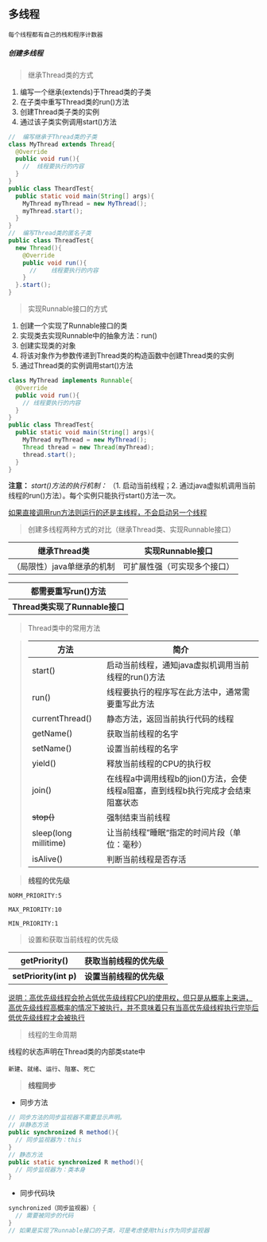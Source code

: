 ## 多线程

`每个线程都有自己的栈和程序计数器` 

##### **创建多线程** 

>继承Thread类的方式

1. 编写一个继承(extends)于Thread类的子类
2. 在子类中重写Thread类的run()方法
3. 创建Thread类子类的实例
4. 通过该子类实例调用start()方法

```java
//	编写继承于Thread类的子类
class MyThread extends Thread{
  @Override
  public void run(){
    //	线程要执行的内容
  }
}
public class TheardTest{
  public static void main(String[] args){
    MyThread myThread = new MyThread();
    myThread.start();
  }
}
//	编写Thread类的匿名子类
public class ThreadTest{
  new Thread(){
    @Override
    public void run(){
      //	线程要执行的内容
    }
  }.start();
}
```

>实现Runnable接口的方式

1. 创建一个实现了Runnable接口的类
2. 实现类去实现Runnable中的抽象方法：run()
3. 创建实现类的对象
4. 将该对象作为参数传递到Thread类的构造函数中创建Thread类的实例
5. 通过Thread类的实例调用start()方法

```java
class MyThread implements Runnable{
  @Override
  public void run(){
    // 线程要执行的内容
  }
}
public class ThreadTest{
  public static void main(String[] args){
    MyThread myThread = new MyThread();
    Thread thread = new Thread(myThread);
    thread.start();
  }
}
```



**注意：** *start()方法的执行机制：* （1. 启动当前线程；2. 通过java虚拟机调用当前线程的run()方法）。每个实例只能执行start()方法一次。

<u>如果直接调用run方法则运行的还是主线程，不会启动另一个线程</u> 

> 创建多线程两种方式的对比（继承Thread类、实现Runnable接口）

| 继承Thread类       | 实现Runnable接口   |
| --------------- | -------------- |
| （局限性）java单继承的机制 | 可扩展性强（可实现多个接口） |

|       都需要重写run()方法       |
| :----------------------: |
| **Thread类实现了Runnable接口** |



>Thread类中的常用方法

> | 方法                    | 简介                                       |
> | --------------------- | ---------------------------------------- |
> | start()               | 启动当前线程，通知java虚拟机调用当前线程的run()方法           |
> | run()                 | 线程要执行的程序写在此方法中，通常需要重写此方法                 |
> | currentThread()       | 静态方法，返回当前执行代码的线程                         |
> | getName()             | 获取当前线程的名字                                |
> | setName()             | 设置当前线程的名字                                |
> | yield()               | 释放当前线程的CPU的执行权                           |
> | join()                | 在线程a中调用线程b的jion()方法，会使线程a阻塞，直到线程b执行完成才会结束阻塞状态 |
> | ~~stop()~~            | 强制结束当前线程                                 |
> | sleep(long millitime) | 让当前线程”睡眠“指定的时间片段（单位：毫秒）                  |
> | isAlive()             | 判断当前线程是否存活                               |



>**线程的优先级** 

`NORM_PRIORITY:5` 

`MAX_PRIORITY:10` 

`MIN_PRIORITY:1` 	

> 设置和获取当前线程的优先级

| getPriority()          | 获取当前线程的优先级     |
| ---------------------- | -------------- |
| **setPriority(int p)** | **设置当前线程的优先级** |

<u>说明：高优先级线程会抢占低优先级线程CPU的使用权，但只是从概率上来讲，高优先级线程高概率的情况下被执行，并不意味着只有当高优先级线程执行完毕后低优先级线程才会被执行</u> 

> 线程的生命周期

线程的状态声明在Thread类的内部类state中

`新建`、`就绪`、`运行`、`阻塞`、`死亡` 

>**线程同步**

* 同步方法

```java
// 同步方法的同步监视器不需要显示声明。
// 非静态方法
public synchronized R method(){
  // 同步监视器为：this
}
// 静态方法
public static synchronized R method(){
  // 同步监视器为：类本身
}
```

* 同步代码块

```java
synchronized（同步监视器）{
  // 需要被同步的代码
}
// 如果是实现了Runnable接口的子类，可是考虑使用this作为同步监视器
```



































